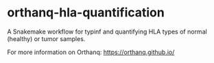 # orthanq-hla-quantification

A Snakemake workflow for typinf and quantifying HLA types of normal (healthy) or tumor samples.

For more information on Orthanq: https://orthanq.github.io/
